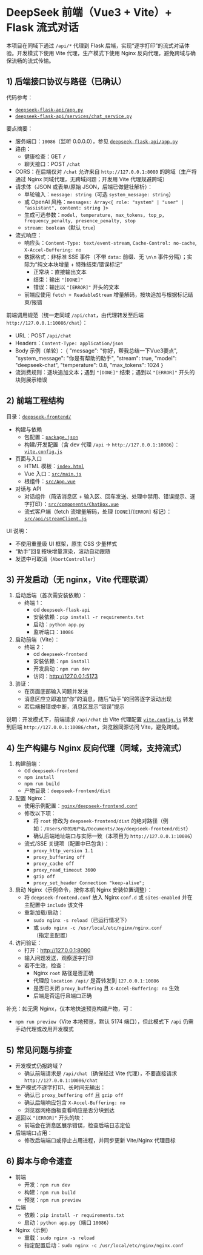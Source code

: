 # DeepSeek 前端（Vue3 + Vite）+ Flask 流式对话

本项目在同域下通过 `/api/*` 代理到 Flask 后端，实现“逐字打印”的流式对话体验。开发模式下使用 Vite 代理，生产模式下使用 Nginx 反向代理，避免跨域与确保流畅的流式传输。

## 1) 后端接口协议与路径（已确认）

代码参考：
- [`deepseek-flask-api/app.py`](../deepseek-flask-api/app.py)
- [`deepseek-flask-api/services/chat_service.py`](../deepseek-flask-api/services/chat_service.py)

要点摘要：
- 服务端口：`10086`（监听 0.0.0.0），参见 [`deepseek-flask-api/app.py`](../deepseek-flask-api/app.py)
- 路由：
  - 健康检查：GET `/`
  - 聊天接口：POST `/chat`
- CORS：在后端仅对 `/chat` 允许来自 `http://127.0.0.1:8080` 的跨域（生产将通过 Nginx 同域代理，无跨域问题；开发用 Vite 代理规避跨域）
- 请求体（JSON 或表单/原始 JSON，后端已做健壮解析）：
  - 单轮输入：`message: string`（可选 `system_message: string`）
  - 或 OpenAI 风格：`messages: Array<{ role: "system" | "user" | "assistant", content: string }>`
  - 生成可选参数：`model, temperature, max_tokens, top_p, frequency_penalty, presence_penalty, stop`
  - `stream: boolean`（默认 `true`）
- 流式响应：
  - 响应头：`Content-Type: text/event-stream`, `Cache-Control: no-cache`, `X-Accel-Buffering: no`
  - 数据格式：非标准 SSE 事件（不带 `data:` 前缀、无 `\n\n` 事件分隔）；实际为“纯文本块增量 + 特殊结束/错误标记”
    - 正常块：直接输出文本
    - 结束：输出 `"[DONE]"`
    - 错误：输出以 `"[ERROR]"` 开头的文本
  - 前端应使用 `fetch + ReadableStream` 增量解码，按块追加与根据标记结束/报错

前端调用规范（统一走同域 `/api/chat`，由代理转发至后端 `http://127.0.0.1:10086/chat`）：
- URL：POST `/api/chat`
- Headers：`Content-Type: application/json`
- Body 示例（单轮）：
  {
    "message": "你好，帮我总结一下Vue3要点",
    "system_message": "你是有帮助的助手",
    "stream": true,
    "model": "deepseek-chat",
    "temperature": 0.8,
    "max_tokens": 1024
  }
- 流消费规则：逐块追加文本；遇到 `"[DONE]"` 结束；遇到以 `"[ERROR]"` 开头的块则展示错误

## 2) 前端工程结构

目录：[`deepseek-frontend/`](.)
- 构建与依赖
  - 包配置：[`package.json`](./package.json)
  - 构建/开发配置（含 dev 代理 `/api` → `http://127.0.0.1:10086`）：[`vite.config.js`](./vite.config.js)
- 页面与入口
  - HTML 模板：[`index.html`](./index.html)
  - Vue 入口：[`src/main.js`](./src/main.js)
  - 根组件：[`src/App.vue`](./src/App.vue)
- 对话与 API
  - 对话组件（简洁消息区 + 输入区、回车发送、处理中禁用、错误提示、逐字打印）：[`src/components/ChatBox.vue`](./src/components/ChatBox.vue)
  - 流式客户端（fetch 流增量解码，处理 `[DONE]`/`[ERROR]` 标记）：[`src/api/streamClient.js`](./src/api/streamClient.js)

UI 说明：
- 不使用重量级 UI 框架，原生 CSS 少量样式
- “助手”回复按块增量渲染，滚动自动跟随
- 发送中可取消（`AbortController`）

## 3) 开发启动（无 nginx，Vite 代理联调）

1. 启动后端（首次需安装依赖）：
   - 终端 1：
     - cd `deepseek-flask-api`
     - 安装依赖：`pip install -r requirements.txt`
     - 启动：`python app.py`
     - 监听端口：`10086`
2. 启动前端（Vite）：
   - 终端 2：
     - cd `deepseek-frontend`
     - 安装依赖：`npm install`
     - 开发启动：`npm run dev`
     - 访问：http://127.0.0.1:5173
3. 验证：
   - 在页面底部输入问题并发送
   - 消息区应立即追加“你”的消息，随后“助手”的回答逐字滚动出现
   - 若后端报错或中断，消息区显示“错误”提示

说明：开发模式下，前端请求 `/api/chat` 由 Vite 代理配置 [`vite.config.js`](./vite.config.js) 转发到后端 `http://127.0.0.1:10086/chat`，浏览器同源访问 Vite，避免跨域。

## 4) 生产构建与 Nginx 反向代理（同域，支持流式）

1. 构建前端：
   - cd `deepseek-frontend`
   - `npm install`
   - `npm run build`
   - 产物目录：`deepseek-frontend/dist`
2. 配置 Nginx：
   - 使用示例配置：[`nginx/deepseek-frontend.conf`](../nginx/deepseek-frontend.conf)
   - 修改以下项：
     - 将 `root` 修改为 `deepseek-frontend/dist` 的绝对路径（例如：`/Users/你的用户名/Documents/Joy/deepseek-frontend/dist`）
     - 确认后端地址端口与实际一致（本项目为 `http://127.0.0.1:10086`）
   - 流式/SSE 关键项（配置中已包含）：
     - `proxy_http_version 1.1`
     - `proxy_buffering off`
     - `proxy_cache off`
     - `proxy_read_timeout 3600`
     - `gzip off`
     - `proxy_set_header Connection "keep-alive";`
3. 启动 Nginx（示例命令，按你本机 Nginx 安装位置调整）：
   - 将 `deepseek-frontend.conf` 放入 Nginx `conf.d` 或 `sites-enabled` 并在主配置中 `include` 该文件
   - 重新加载/启动：
     - `sudo nginx -s reload`（已运行情况下）
     - 或 `sudo nginx -c /usr/local/etc/nginx/nginx.conf`（指定主配置）
4. 访问验证：
   - 打开：http://127.0.0.1:8080
   - 输入问题发送，观察逐字打印
   - 若不生效，检查：
     - Nginx `root` 路径是否正确
     - 代理段 `location /api/` 是否转发到 `127.0.0.1:10086`
     - 是否已关闭 `proxy_buffering` 且 `X-Accel-Buffering: no` 生效
     - 后端是否运行且端口正确

补充：如无需 Nginx，仅本地快速预览构建产物，可：
- `npm run preview`（Vite 本地预览，默认 5174 端口），但此模式下 `/api` 仍需手动代理或改用开发模式

## 5) 常见问题与排查

- 开发模式仍报跨域？
  - 确认前端请求是 `/api/chat`（确保经过 Vite 代理），不要直接请求 `http://127.0.0.1:10086/chat`
- 生产模式不逐字打印、长时间无输出：
  - 确认已 `proxy_buffering off` 且 `gzip off`
  - 确认后端响应包含 `X-Accel-Buffering: no`
  - 浏览器网络面板查看响应是否分块到达
- 返回以 `"[ERROR]"` 开头的块：
  - 前端会在消息区展示错误，检查后端日志定位
- 后端端口占用：
  - 修改后端端口或停止占用进程，并同步更新 Vite/Nginx 代理目标

## 6) 脚本与命令速查

- 前端
  - 开发：`npm run dev`
  - 构建：`npm run build`
  - 预览：`npm run preview`
- 后端
  - 依赖：`pip install -r requirements.txt`
  - 启动：`python app.py`（端口 `10086`）
- Nginx（示例）
  - 重载：`sudo nginx -s reload`
  - 指定配置启动：`sudo nginx -c /usr/local/etc/nginx/nginx.conf`